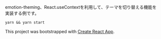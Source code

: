 emotion-theming、React.useContextを利用して、テーマを切り替える機能を実装する例です。

```
yarn && yarn start
```

This project was bootstrapped with [Create React App](https://github.com/facebook/create-react-app).


